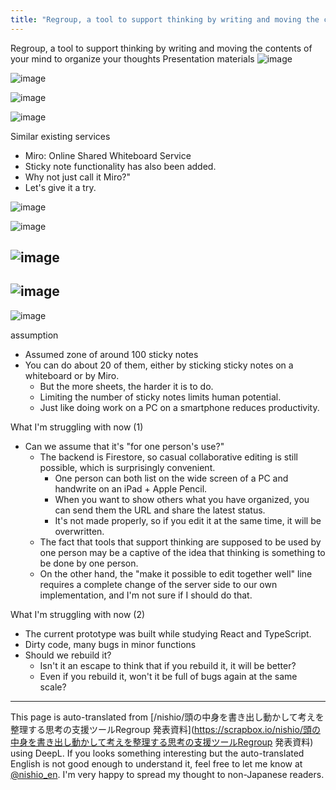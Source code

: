 ```yaml
---
title: "Regroup, a tool to support thinking by writing and moving the contents of your mind to organize your thoughts Presentation materials"
---
```


Regroup, a tool to support thinking by writing and moving the contents of your mind to organize your thoughts Presentation materials
![image](https://gyazo.com/b10cd56fea740d96570e5dfa4b90fd5f/thumb/1000)

![image](https://scrapbox.io/files/60bc70042db18a001f7c101a.png)

![image](https://scrapbox.io/files/60bc701c5640e0001c160b93.png)

![image](https://scrapbox.io/files/60bc7533eed1c9001ccbab7c.png)








Similar existing services
- Miro: Online Shared Whiteboard Service
- Sticky note functionality has also been added.
- Why not just call it Miro?"
- Let's give it a try.

![image](https://gyazo.com/1e51bd941b040f15565a4b6018d2fe2b/thumb/1000)

![image](https://gyazo.com/18a22ff689255775b4b3907aa2358db5/thumb/1000)





## ![image](https://scrapbox.io/files/60bc757f5417fc001c26ce24.png)
## ![image](https://scrapbox.io/files/60bc75b604bffd002346e0dd.png)

![image](https://scrapbox.io/files/60bc76c2680d92001cf112eb.png)

assumption
- Assumed zone of around 100 sticky notes
- You can do about 20 of them, either by sticking sticky notes on a whiteboard or by Miro.
    - But the more sheets, the harder it is to do.
    - Limiting the number of sticky notes limits human potential.
    - Just like doing work on a PC on a smartphone reduces productivity.


What I'm struggling with now (1)
- Can we assume that it's "for one person's use?"
    - The backend is Firestore, so casual collaborative editing is still possible, which is surprisingly convenient.
        - One person can both list on the wide screen of a PC and handwrite on an iPad + Apple Pencil.
        - When you want to show others what you have organized, you can send them the URL and share the latest status.
        - It's not made properly, so if you edit it at the same time, it will be overwritten.
    - The fact that tools that support thinking are supposed to be used by one person may be a captive of the idea that thinking is something to be done by one person.
    - On the other hand, the "make it possible to edit together well" line requires a complete change of the server side to our own implementation, and I'm not sure if I should do that.

What I'm struggling with now (2)
- The current prototype was built while studying React and TypeScript.
- Dirty code, many bugs in minor functions
- Should we rebuild it?
    - Isn't it an escape to think that if you rebuild it, it will be better?
    - Even if you rebuild it, won't it be full of bugs again at the same scale?
---
This page is auto-translated from [/nishio/頭の中身を書き出し動かして考えを整理する思考の支援ツールRegroup 発表資料](https://scrapbox.io/nishio/頭の中身を書き出し動かして考えを整理する思考の支援ツールRegroup 発表資料) using DeepL. If you looks something interesting but the auto-translated English is not good enough to understand it, feel free to let me know at [@nishio_en](https://twitter.com/nishio_en). I'm very happy to spread my thought to non-Japanese readers.